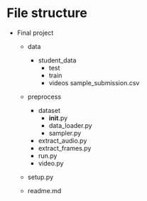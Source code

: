 # File structure
- Final project
    - data
        - student_data 
            - test
            - train
            - videos
            sample_submission.csv

    - preprocess
        - dataset 
            - __init__.py
            - data_loader.py
            - sampler.py
        - extract_audio.py
        - extract_frames.py
        - run.py
        - video.py
    - setup.py
    - readme.md
